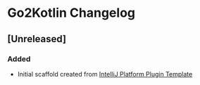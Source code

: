 <!-- Keep a Changelog guide -> https://keepachangelog.com -->

# Go2Kotlin Changelog

## [Unreleased]
### Added
- Initial scaffold created from [IntelliJ Platform Plugin Template](https://github.com/JetBrains/intellij-platform-plugin-template)
